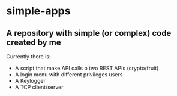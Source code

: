 # simple-apps

## A repository with simple (or complex) code created by me
Currently there is:
+ A script that make API calls o two REST APIs (crypto/fruit)
+ A login menu with different privileges users
+ A Keylogger
+ A TCP client/server
